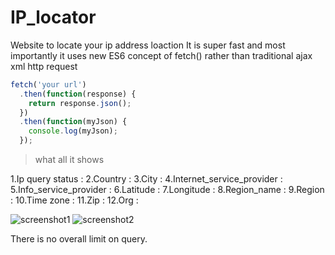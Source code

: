 # IP_locator
Website to locate your ip address loaction
It is super fast and most importantly it uses new ES6 concept of fetch() rather than traditional ajax xml http request 

```javascript
fetch('your url')
  .then(function(response) {
    return response.json();
  })
  .then(function(myJson) {
    console.log(myJson);
  }); 
  ```
>what all it shows

1.Ip query status :
2.Country :
3.City :
4.Internet_service_provider :
5.Info_service_provider :
6.Latitude :
7.Longitude :
8.Region_name :
9.Region :
10.Time zone :
11.Zip :
12.Org :

![screenshot1](https://github.com/alikthehacker/IP_locator/blob/master/images/screenshot1.jpg)
![screenshot2](https://github.com/alikthehacker/IP_locator/blob/master/images/screenshot2.jpg)

There is no overall limit on query.
